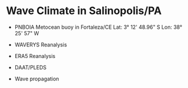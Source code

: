 # Wave Climate in Salinopolis/PA

- PNBOIA Metocean buoy in Fortaleza/CE
Lat: 3° 12' 48.96" S
Lon: 38° 25' 57" W

- WAVERYS Reanalysis
- ERA5 Reanalysis
- DAAT/PLEDS
- Wave propagation
